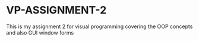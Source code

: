 # VP-ASSIGNMENT-2
This is my assignment 2 for visual programming covering the OOP concepts and also GUI window forms
